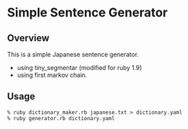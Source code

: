 # Simple Sentence Generator

## Overview

This is a simple Japanese sentence generator.

* using tiny_segmentar (modified for ruby 1.9)
* using first markov chain.

## Usage

    % ruby dictionary_maker.rb japanese.txt > dictionary.yaml
    % ruby generator.rb dictionary.yaml
